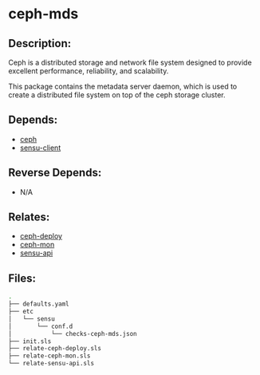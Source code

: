 # ceph-mds

## Description:

Ceph is a distributed storage and network file system designed to provide excellent performance, reliability, and scalability.

This package contains the metadata server daemon, which is used to create a distributed file system on top of the ceph storage cluster.

## Depends:

  -  [ceph](/salt/ceph)
  -  [sensu-client](/salt/sensu-client)

## Reverse Depends:

  -  N/A

## Relates:

  -  [ceph-deploy](/salt/ceph-deploy)
  -  [ceph-mon](/salt/ceph-mon)
  -  [sensu-api](/salt/sensu-api)

## Files:

```bash
.
├── defaults.yaml
├── etc
│   └── sensu
│       └── conf.d
│           └── checks-ceph-mds.json
├── init.sls
├── relate-ceph-deploy.sls
├── relate-ceph-mon.sls
└── relate-sensu-api.sls
```
